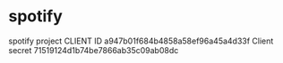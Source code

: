 # spotify
spotify project
CLIENT ID
a947b01f684b4858a58ef96a45a4d33f
Client secret
71519124d1b74be7866ab35c09ab08dc
